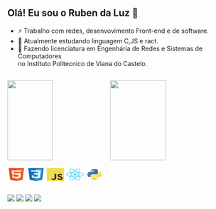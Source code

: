 ## Olá! Eu sou o Ruben da Luz  👋

- ⚡ Trabalho com redes, desenvovimento Front-end e de software.
- 🔭 Atualmente estudando linguagem C,JS e ract.
- 🌱 Fazendo licenciatura em Engenhária de Redes e Sistemas de Computadores <br/>
no Instituto Politecnico de Viana do Castelo.

##
<div style="display: flexbox; flex-direction: row;">
    <img align="center" height="180em" width="45%" src="https://github-readme-stats.vercel.app/api?username=rubendaluz&show_icons=true&theme=github_dark">
    <img align="center" height="180em" width="50%" src="https://github-readme-stats.vercel.app/api/top-langs/?username=rubendaluz&layout=compact">
</div>

<div><br/>
    <img align="center" width="40" height="30" src="https://raw.githubusercontent.com/devicons/devicon/master/icons/html5/html5-original.svg" alt="">
    <img align="center" width="40" height="30" src="https://raw.githubusercontent.com/devicons/devicon/master/icons/css3/css3-original.svg" alt="">
    <img align="center" width="40" height="30" src="https://raw.githubusercontent.com/devicons/devicon/master/icons/javascript/javascript-original.svg" alt="">
    <img align="center" width="40" height="30" src="https://raw.githubusercontent.com/devicons/devicon/master/icons/react/react-original.svg" alt="">
    <img align="center" width="40" height="30" src="https://raw.githubusercontent.com/devicons/devicon/master/icons/python/python-original.svg" alt="">
</div>

##
<div>
    <a href="mailto:rubendaluz684@gmail.com" target="_blank"><img src="https://img.shields.io/badge/Gmail-D14836?style=for-the-badge&logo=gmail&logoColor=white" target="_blank"></a>
    <a href="" target="_blank"><img src="https://img.shields.io/badge/Discord-7289DA?style=for-the-badge&logo=discord&logoColor=white" target="_blank"></a>
    <a href="www.linkedin.com/in/rubendaluz" target="_blank"><img src="https://img.shields.io/badge/LinkedIn-0077B5?style=for-the-badge&logo=linkedin&logoColor=white" target="_blank"></a>
    <a href="https://linguagemcp.blogspot.com/" target="_blank"><img src="https://img.shields.io/badge/Blogger-FF5722?style=for-the-badge&logo=blogger&logoColor=white" target="_blank"></a>
</div>
